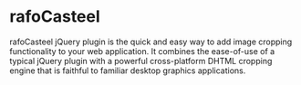 rafoCasteel
===========

rafoCasteel jQuery plugin is the quick and easy way to add image cropping functionality to your web application. It combines the ease-of-use of a typical jQuery plugin with a powerful cross-platform DHTML cropping engine that is faithful to familiar desktop graphics applications.
